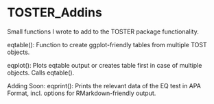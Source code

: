 # TOSTER_Addins
Small functions I wrote to add to the TOSTER package functionality. 

eqtable(): Function to create ggplot-friendly tables from multiple TOST objects.

eqplot(): Plots eqtable output or creates table first in case of multiple objects. Calls eqtable().

Adding Soon: 
eqprint(): Prints the relevant data of the EQ test in APA Format, incl. options for RMarkdown-friendly output.
